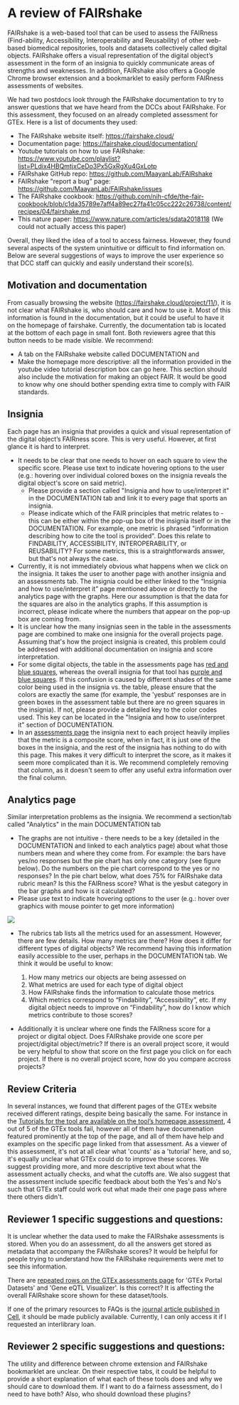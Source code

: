 # A review of FAIRshake

FAIRshake is a web-based tool that can be used to assess the FAIRness (Find-ability, Accessibility, Interoperability and Reusability) of other web-based biomedical repositories, tools and datasets collectively called digital objects. FAIRshake offers a visual representation of the digital object’s assessment in the form of an insignia to quickly communicate areas of strengths and weaknesses. In addition, FAIRshake also offers a Google Chrome browser extension and a bookmarklet to easily perform FAIRness assessments of websites. 

We had two postdocs look through the FAIRshake documentation to try to answer questions that we have heard from the DCCs about FAIRshake. For this assessment, they focused on an already completed assessment for GTEx. Here is a list of documents they used:
* The FAIRshake website itself: https://fairshake.cloud/
* Documentation page: https://fairshake.cloud/documentation/
* Youtube tutorials on how to use FAIRshake: https://www.youtube.com/playlist?list=PLdix4HBQmtjxCeDo3Px5GxRgXu4GxLotp
* FAIRshake GitHub repo: https://github.com/MaayanLab/FAIRshake
* FAIRshake "report a bug" page: https://github.com/MaayanLab/FAIRshake/issues
* The FAIRshake cookbook: https://github.com/nih-cfde/the-fair-cookbook/blob/c1da35789e7aff4a89ec27fa41c05cc222c26738/content/recipes/04/fairshake.md
* This nature paper: https://www.nature.com/articles/sdata2018118 (We could not actually access this paper)

Overall, they liked the idea of a tool to access fairness. However, they found several aspects of the system unintuitive or difficult to find information on. Below are several suggestions of ways to improve the user experience so that DCC staff can quickly and easily understand their score(s).


## Motivation and documentation
From casually browsing the website (https://fairshake.cloud/project/11/), it is not clear what FAIRshake is, who should care and how to use it. Most of this information is found in the documentation, but it could be useful to have it on the homepage of fairshake. Currently, the documentation tab is located at the bottom of each page in small font. Both reviewers agree that this button needs to be made visible. We recommend: 
* A tab on the FAIRshake website called DOCUMENTATION and 
* Make the homepage more descriptive: all the information provided in the youtube video tutorial description box can go here. This section should also include the motivation for making an object FAIR. It would be good to know why one should bother spending extra time to comply with FAIR standards.

## Insignia
Each page has an insignia that provides a quick and visual representation of the digital object’s FAIRness score. This is very useful. However, at first glance it is hard to interpret. 
* It needs to be clear that one needs to hover on each square to view the specific score. Please use text to indicate hovering options to the user (e.g.: hovering over individual colored boxes on the insignia reveals the digital object's score on said metric). 
  * Please provide a section called "Insignia and how to use/interpret it" in the DOCUMENTATION tab and link it to every page that sports an insignia. 
  * Please indicate which of the FAIR principles that metric relates to - this can be either within the pop-up box of the insignia itself or in the DOCUMENTATION. For example, one metric is phrased "information describing how to cite the tool is provided". Does this relate to FINDABILITY, ACCESSIBILITY, INTEROPERABILITY, or REUSABILITY? For some metrics, this is a straightforwards answer, but that's not always the case.
* Currently, it is not immediately obvious what happens when we click on the insignia. It takes the user to another page with another insignia and an assessments tab. The insignia could be either linked to the “Insignia and how to use/interpret it” page mentioned above or directly to the analytics page with the graphs. Here our assumption is that the data for the squares are also in the analytics graphs. If this assumption is incorrect, please indicate where the numbers that appear on the pop-up box are coming from.
* It is unclear how the many insignias seen in the table in the assessments page are combined to make one insignia for the overall projects page. Assuming that's how the project insignia is created, this problem could be addressed with additional documentation on insignia and score interpretation.
* For some digital objects, the table in the assessments page has [red and blue squares](https://fairshake.cloud/digital_object/566/assessments/), whereas the overall insignia for that tool has [purple and blue squares](https://fairshake.cloud/digital_object/566/). If this confusion is caused by different shades of the same color being used in the insignia vs. the table, please ensure that the colors are exactly the same (for example, the 'yesbut' responses are in green boxes in the assessment table but there are no green squares in the insignia). If not, please provide a detailed key to the color codes used. This key can be located in the "Insignia and how to use/interpret it" section of DOCUMENTATION.
* In an [assessments page](https://fairshake.cloud/metric/15/assessments/) the insignia next to each project heavily implies that the metric is a composite score, when in fact, it is just one of the boxes in the insignia, and the rest of the insignia has nothing to do with this page. This makes it very difficult to interpret the score, as it makes it seem more complicated than it is. We recommend completely removing that column, as it doesn't seem to offer any useful extra information over the final column.

## Analytics page
Similar interpretation problems as the insignia. We recommend a section/tab called "Analytics" in the main DOCUMENTATION tab
* The graphs are not intuitive - there needs to be a key (detailed in the DOCUMENTATION and linked to each analytics page) about what those numbers mean and where they come from. For example: the bars have yes/no responses but the pie chart has only one category (see figure below). Do the numbers on the pie chart correspond to the yes or no responses? In the pie chart below, what does 75% for FAIRshake data rubric mean? Is this the FAIRness score? What is the yesbut category in the bar graphs and how is it calculated?
* Please use text to indicate hovering options to the user (e.g.: hover over graphics with mouse pointer to get more information)

![](https://i.imgur.com/VtFrdoq.png)

* The rubrics tab lists all the metrics used for an assessment. However, there are few details. How many metrics are there? How does it differ for different types of digital objects? We recommend having this information easily accessible to the user, perhaps in the DOCUMENTATION tab. We think it would be useful to know: 
  1) How many metrics our objects are being assessed on 
  2) What metrics are used for each type of digital object 
  3) How FAIRshake finds the information to calculate those metrics
  4) Which metrics correspond to “Findability”, “Accessibility”, etc. If my digital object needs to improve on “Findability”, how do I know which metrics contribute to those scores?

* Additionally it is unclear where one finds the FAIRness score for a project or digital object. Does FAIRshake provide one score per project/digital object/metric? If there is an overall project score, it would be very helpful to show that score on the first page you click on for each project. If there is no overall project score, how do you compare accross projects?  

## Review Criteria
In several instances, we found that different pages of the GTEx website received different ratings, despite being basically the same. For instance in the [Tutorials for the tool are available on the tool’s homepage assessment](https://fairshake.cloud/metric/15/assessments/), 4 out of 5 of the GTEx tools fail, however all of them have documenation featured prominently at the top of the page, and all of them have help and examples on the specific page linked from that assessment. 
As a viewer of this assessment, it's not at all clear what 'counts' as a 'tutorial' here, and so, it's equally unclear what GTEx could do to improve these scores. We suggest providing more, and more descriptive text about what the assessment actually checks, and what the cutoffs are. We also suggest that the assessment include specific feedback about both the Yes's and No's such that GTEx staff could work out what made their one page pass where there others didn't. 

## Reviewer 1 specific suggestions and questions:

It is unclear whether the data used to make the FAIRshake assessments is stored. When you do an assessment, do all the answers get stored as metadata that accompany the FAIRshake scores? It would be helpful for people trying to understand how the FAIRshake requirements were met to see this information.

There are [repeated rows on the GTEx assessments page](https://fairshake.cloud/project/11/assessments/) for 'GTEx Portal Datasets' and 'Gene eQTL Visualizer'. Is this correct? It is affecting the overall FAIRshake score shown for these dataset/tools. 

If one of the primary resources to FAQs is the [journal article published in Cell](https://www.cell.com/cell-systems/fulltext/S2405-4712(19)30345-X), it should be made publicly available. Currently, I can only access it if I requested an interlibrary loan. 


## Reviewer 2 specific suggestions and questions:

The utility and difference between chrome extension and FAIRshake bookmarklet are unclear. On their respective tabs, it could be helpful to provide a short explanation of what each of these tools does and why we should care to download them. If I want to do a fairness assessment, do I need to have both? Also, who should download these plugins?








